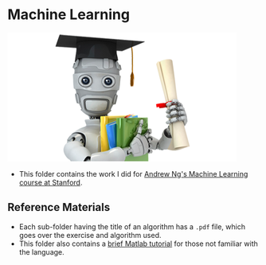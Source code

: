 # Machine Learning

![Machine Learning](machinelearning.png "Machine Learning")

- This folder contains the work I did for [Andrew Ng's Machine Learning course at Stanford](https://www.coursera.org/learn/machine-learning).

## Reference Materials
- Each sub-folder having the title of an algorithm has a `.pdf` file, which goes over the exercise and algorithm used.
- This folder also contains a [brief Matlab tutorial](https://github.com/navdeep-G/awesome-statistics-ml/tree/master/Machine%20Learning/Andrew%20Ng's%20ML%20Course/Matlab%20Tutorial) for those not familiar with the language.
